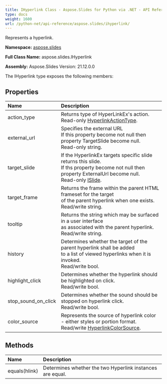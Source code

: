 ```yaml
---
title: IHyperlink Class - Aspose.Slides for Python via .NET - API Reference
type: docs
weight: 1600
url: /python-net/api-reference/aspose.slides/ihyperlink/
---
```


Represents a hyperlink.

**Namespace:** [aspose.slides](/python-net/api-reference/aspose.slides/)

**Full Class Name:** aspose.slides.IHyperlink

**Assembly:**  Aspose.Slides Version: 21.12.0.0

The IHyperlink type exposes the following members:
## **Properties**
|**Name**|**Description**|
| :- | :- |
|action_type|Returns type of HyperLinkEx's action.<br/>            Read-only [HyperlinkActionType](/python-net/api-reference/aspose.slides/hyperlinkactiontype/).|
|external_url|Specifies the external URL<br/>            If this property become not null then property TargetSlide become null.<br/>            Read-only string.|
|target_slide|If the HyperlinkEx targets specific slide returns this slide.<br/>            If ths property become not null then property ExternalUrl become null.<br/>            Read-only [ISlide](/python-net/api-reference/aspose.slides/islide/).|
|target_frame|Returns the frame within the parent HTML frameset for the target<br/>            of the parent hyperlink when one exists.<br/>            Read/write string.|
|tooltip|Returns the string which may be surfaced in a user interface<br/>            as associated with the parent hyperlink.<br/>            Read/write string.|
|history|Determines whether the target of the parent hyperlink shall be added<br/>            to a list of viewed hyperlinks when it is invoked.<br/>            Read/write bool.|
|highlight_click|Determines whether the hyperlink should be highlighted on click.<br/>            Read/write bool.|
|stop_sound_on_click|Determines whether the sound should be stopped on hyperlink click.<br/>            Read/write bool.|
|color_source|Represents the source of hyperlink color - either styles or portion format.<br/>            Read/write [HyperlinkColorSource](/python-net/api-reference/aspose.slides/hyperlinkcolorsource/).|
## **Methods**
|**Name**|**Description**|
| :- | :- |
|equals(hlink)|Determines whether the two Hyperlink instances are equal.|
